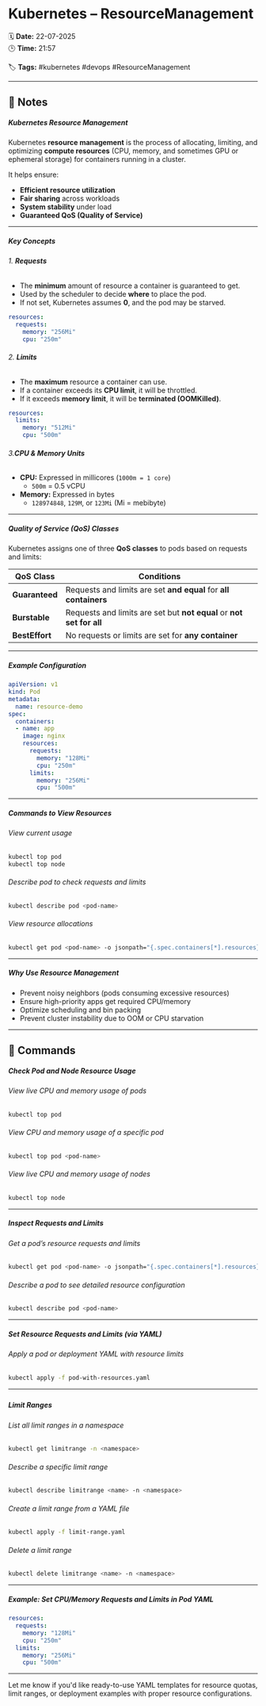 # Kubernetes – ResourceManagement

🗓️ **Date:** 22-07-2025  
🕒 **Time:** 21:57  

🏷️ **Tags:** #kubernetes #devops #ResourceManagement  

---

## 📝 Notes

##### Kubernetes Resource Management

Kubernetes **resource management** is the process of allocating, limiting, and optimizing **compute resources** (CPU, memory, and sometimes GPU or ephemeral storage) for containers running in a cluster.

It helps ensure:

- **Efficient resource utilization**
- **Fair sharing** across workloads
- **System stability** under load
- **Guaranteed QoS (Quality of Service)**

---
##### Key Concepts

###### 1. **Requests**

- The **minimum** amount of resource a container is guaranteed to get.    
- Used by the scheduler to decide **where** to place the pod.
- If not set, Kubernetes assumes **0**, and the pod may be starved.

```yaml
resources:
  requests:
    memory: "256Mi"
    cpu: "250m"
```
###### 2. **Limits**

- The **maximum** resource a container can use.
- If a container exceeds its **CPU limit**, it will be throttled.
- If it exceeds **memory limit**, it will be **terminated (OOMKilled)**.

```yaml
resources:
  limits:
    memory: "512Mi"
    cpu: "500m"
```

###### 3.**CPU & Memory Units**

- **CPU:** Expressed in millicores (`1000m = 1 core`)
    - `500m` = 0.5 vCPU
- **Memory:** Expressed in bytes
    - `128974848`, `129M`, or `123Mi` (Mi = mebibyte)        

---

##### **Quality of Service (QoS) Classes**

Kubernetes assigns one of three **QoS classes** to pods based on requests and limits:

| QoS Class      | Conditions                                                           |
| -------------- | -------------------------------------------------------------------- |
| **Guaranteed** | Requests and limits are set **and equal** for **all containers**     |
| **Burstable**  | Requests and limits are set but **not equal** or **not set for all** |
| **BestEffort** | No requests or limits are set for **any container**                  |

---

##### **Example Configuration**

```yaml
apiVersion: v1
kind: Pod
metadata:
  name: resource-demo
spec:
  containers:
  - name: app
    image: nginx
    resources:
      requests:
        memory: "128Mi"
        cpu: "250m"
      limits:
        memory: "256Mi"
        cpu: "500m"
```

---

##### **Commands to View Resources**

###### View current usage

```bash
kubectl top pod
kubectl top node
```

###### Describe pod to check requests and limits

```bash
kubectl describe pod <pod-name>
```

###### View resource allocations

```bash
kubectl get pod <pod-name> -o jsonpath="{.spec.containers[*].resources}"
```

---

##### **Why Use Resource Management**

- Prevent noisy neighbors (pods consuming excessive resources)
- Ensure high-priority apps get required CPU/memory
- Optimize scheduling and bin packing
- Prevent cluster instability due to OOM or CPU starvation

---

## 🧾 Commands

##### Check Pod and Node Resource Usage

###### View live CPU and memory usage of pods

```bash
kubectl top pod
```

###### View CPU and memory usage of a specific pod

```bash
kubectl top pod <pod-name>
```

###### View live CPU and memory usage of nodes

```bash
kubectl top node
```

---

##### Inspect Requests and Limits

###### Get a pod’s resource requests and limits

```bash
kubectl get pod <pod-name> -o jsonpath="{.spec.containers[*].resources}"
```

###### Describe a pod to see detailed resource configuration

```bash
kubectl describe pod <pod-name>
```

---

##### Set Resource Requests and Limits (via YAML)

###### Apply a pod or deployment YAML with resource limits

```bash
kubectl apply -f pod-with-resources.yaml
```

---

##### 
##### Limit Ranges

###### List all limit ranges in a namespace

```bash
kubectl get limitrange -n <namespace>
```

###### Describe a specific limit range

```bash
kubectl describe limitrange <name> -n <namespace>
```

###### Create a limit range from a YAML file

```bash
kubectl apply -f limit-range.yaml
```

###### Delete a limit range

```bash
kubectl delete limitrange <name> -n <namespace>
```

---

##### Example: Set CPU/Memory Requests and Limits in Pod YAML

```yaml
resources:
  requests:
    memory: "128Mi"
    cpu: "250m"
  limits:
    memory: "256Mi"
    cpu: "500m"
```

---

Let me know if you'd like ready-to-use YAML templates for resource quotas, limit ranges, or deployment examples with proper resource configurations.
